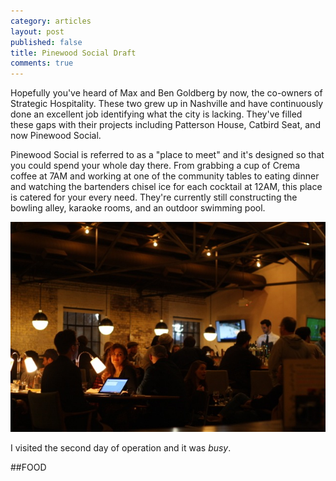 ```yaml
---
category: articles
layout: post
published: false
title: Pinewood Social Draft
comments: true
---
```


Hopefully you've heard of Max and Ben Goldberg by now, the co-owners of Strategic Hospitality. These two grew up in Nashville and have continuously done an excellent job identifying what the city is lacking. They've filled these gaps with their projects including Patterson House, Catbird Seat, and now Pinewood Social. 

Pinewood Social is referred to as a "place to meet" and it's designed so that you could spend your whole day there. From grabbing a cup of Crema coffee at 7AM and working at one of the community tables to eating dinner and watching the bartenders chisel ice for each cocktail at 12AM, this place is catered for your every need. They're currently still constructing the bowling alley, karaoke rooms, and an outdoor swimming pool.

![candidpinewood.jpg](/images/candidpinewood.jpg)

I visited the second day of operation and it was _busy_. 

##FOOD



